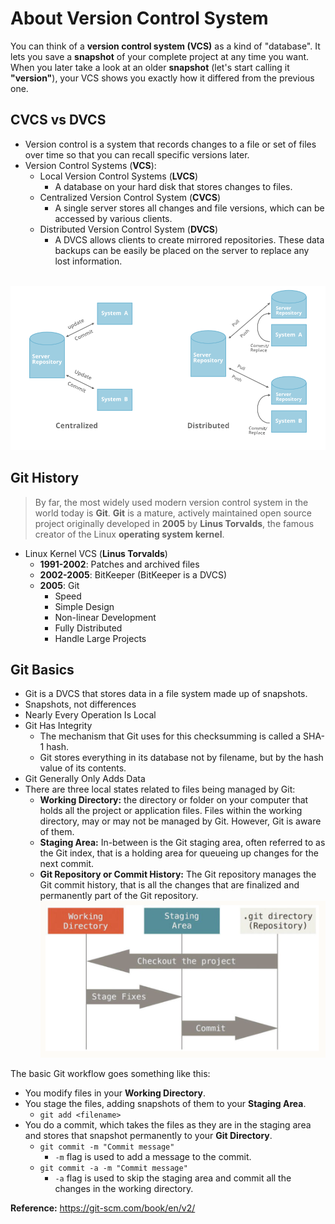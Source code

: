 # About Version Control System
You can think of a **version control system (VCS)** as a kind of "database". It lets you save a **snapshot** of your complete project at any time you want. When you later take a look at an older **snapshot** (let's start calling it **"version"**), your VCS shows you exactly how it differed from the previous one.

## CVCS vs DVCS
- Version control is a system that records changes to a file or set of files over time so that you can recall specific versions later.
- Version Control Systems (**VCS**): 
  - Local Version Control Systems (**LVCS**)
    - A database on your hard disk that stores changes to files.
  - Centralized Version Control System (**CVCS**)
    - A single server stores all changes and file versions, which can be accessed by various clients.
  - Distributed Version Control System (**DVCS**)
    - A DVCS allows clients to create mirrored repositories. These data backups can be easily be placed on the server to replace any lost information.  
<br>
<img src="images/CVCS-vs-DVCS.png">

## Git History
>By far, the most widely used modern version control system in the world today is **Git**. **Git** is a mature, actively maintained open source project originally developed in **2005** by **Linus Torvalds**, the famous creator of the Linux **operating system kernel**.
- Linux Kernel VCS (**Linus Torvalds**)
  - **1991-2002**: Patches and archived files
  - **2002-2005**: BitKeeper (BitKeeper is a DVCS)
  - **2005**: Git
    - Speed
    - Simple Design
    - Non-linear Development
    - Fully Distributed
    - Handle Large Projects

## Git Basics
- Git is a DVCS that stores data in a file system made up of snapshots.
- Snapshots, not differences
- Nearly Every Operation Is Local
- Git Has Integrity
  - The mechanism that Git uses for this checksumming is called a SHA-1 hash.
  - Git stores everything in its database not by filename, but by the hash value of its contents.
- Git Generally Only Adds Data
- There are three local states related to files being managed by Git:
  - **Working Directory:** the directory or folder on your computer that holds all the project or application files. Files within the working directory, may or may not be managed by Git. However, Git is aware of them.
  - **Staging Area:** In-between is the Git staging area, often referred to as the Git index, that is a holding area for queueing up changes for the next commit.
  - **Git Repository or Commit History:** The Git repository manages the Git commit history, that is all the changes that are finalized and permanently part of the Git repository.<br>
![3-stages](./images/3-stages.png)

The basic Git workflow goes something like this:
- You modify files in your **Working Directory**.
- You stage the files, adding snapshots of them to your **Staging Area**.
  - ```git add <filename>```
- You do a commit, which takes the files as they are in the staging area and stores that snapshot permanently to your **Git Directory**.
  - ```git commit -m "Commit message"```
    - ```-m``` flag is used to add a message to the commit.
  - ```git commit -a -m "Commit message"```
    - ```-a``` flag is used to skip the staging area and commit all the changes in the working directory.
  

**Reference:** https://git-scm.com/book/en/v2/